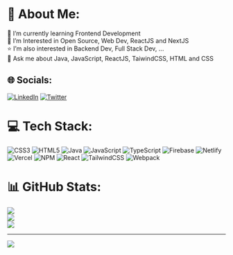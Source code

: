 # 💫 About Me:
🔭 I’m currently learning Frontend Development<br>👯 I’m Interested in Open Source, Web Dev, ReactJS and NextJS <br>⭐ I’m also interested in Backend Dev, Full Stack Dev, ... <br>💬 Ask me about Java, JavaScript, ReactJS, TaiwindCSS, HTML and CSS


## 🌐 Socials:
[![LinkedIn](https://img.shields.io/badge/LinkedIn-%230077B5.svg?logo=linkedin&logoColor=white)](https://linkedin.com/in/nazeef-muhammed) [![Twitter](https://img.shields.io/badge/Twitter-%231DA1F2.svg?logo=Twitter&logoColor=white)](https://twitter.com/iamnazeef_) 

# 💻 Tech Stack:
![CSS3](https://img.shields.io/badge/css3-%231572B6.svg?style=flat&logo=css3&logoColor=white) ![HTML5](https://img.shields.io/badge/html5-%23E34F26.svg?style=flat&logo=html5&logoColor=white) ![Java](https://img.shields.io/badge/java-%23ED8B00.svg?style=flat&logo=java&logoColor=white) ![JavaScript](https://img.shields.io/badge/javascript-%23323330.svg?style=flat&logo=javascript&logoColor=%23F7DF1E) ![TypeScript](https://img.shields.io/badge/typescript-%23007ACC.svg?style=flat&logo=typescript&logoColor=white) ![Firebase](https://img.shields.io/badge/firebase-%23039BE5.svg?style=flat&logo=firebase) ![Netlify](https://img.shields.io/badge/netlify-%23000000.svg?style=flat&logo=netlify&logoColor=#00C7B7) ![Vercel](https://img.shields.io/badge/vercel-%23000000.svg?style=flat&logo=vercel&logoColor=white) ![NPM](https://img.shields.io/badge/NPM-%23000000.svg?style=flat&logo=npm&logoColor=white) ![React](https://img.shields.io/badge/react-%2320232a.svg?style=flat&logo=react&logoColor=%2361DAFB) ![TailwindCSS](https://img.shields.io/badge/tailwindcss-%2338B2AC.svg?style=flat&logo=tailwind-css&logoColor=white) ![Webpack](https://img.shields.io/badge/webpack-%238DD6F9.svg?style=flat&logo=webpack&logoColor=black)
# 📊 GitHub Stats:
![](https://github-readme-stats.vercel.app/api?username=iamnazeef&theme=react&hide_border=false&include_all_commits=false&count_private=false)<br/>
![](https://github-readme-streak-stats.herokuapp.com/?user=iamnazeef&theme=react&hide_border=false)<br/>
![](https://github-readme-stats.vercel.app/api/top-langs/?username=iamnazeef&theme=react&hide_border=false&include_all_commits=false&count_private=false&layout=compact)

---
[![](https://visitcount.itsvg.in/api?id=iamnazeef&icon=8&color=0)](https://visitcount.itsvg.in)
